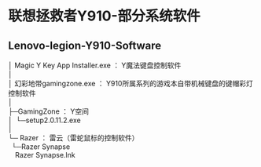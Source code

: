 # 联想拯救者Y910-部分系统软件

## Lenovo-legion-Y910-Software  
│  Magic Y Key App Installer.exe ：        Y魔法键盘控制软件  
│  
│ 幻彩地带gamingzone.exe ：               Y910所属系列的游戏本自带机械键盘的键帽彩灯控制软件  
│  
├─GamingZone ：                            Y空间  
│&ensp;└─setup2.0.11.2.exe  
│  
└─ Razer ：                                雷云（雷蛇鼠标的控制软件）  
&ensp;└─Razer Synapse  
&ensp;&ensp;Razer Synapse.lnk  
